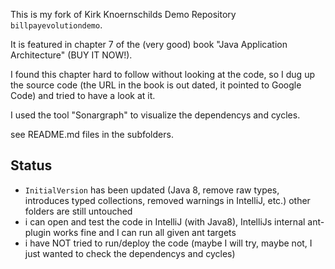 This is my fork of Kirk Knoernschilds Demo Repository `billpayevolutiondemo`.

It is featured in chapter 7 of the (very good) book "Java Application Architecture" (BUY IT NOW!).

I found this chapter hard to follow without looking at the code, 
so I dug up the source code (the URL in the book is out dated, it pointed to Google Code)
and tried to have a look at it.

I used the tool "Sonargraph" to visualize the dependencys and cycles.

see README.md files in the subfolders.

## Status

* `InitialVersion` has been updated (Java 8, remove raw types, introduces typed collections, removed warnings in IntelliJ, etc.)
other folders are still untouched
* i can open and test the code in IntelliJ (with Java8), IntelliJs internal ant-plugin works fine and I can run all given ant targets
* i have NOT tried to run/deploy the code (maybe I will try, maybe not, I just wanted to check the dependencys and cycles)
